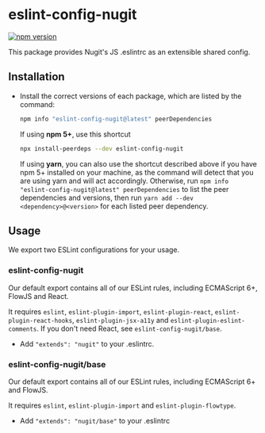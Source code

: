 # eslint-config-nugit

[![npm version](https://badge.fury.io/js/eslint-config-nugit.svg)](http://badge.fury.io/js/eslint-config-nugit)

This package provides Nugit's JS .eslintrc as an extensible shared config.

## Installation

- Install the correct versions of each package, which are listed by the command:

  ```sh
  npm info "eslint-config-nugit@latest" peerDependencies
  ```

  If using **npm 5+**, use this shortcut

  ```sh
  npx install-peerdeps --dev eslint-config-nugit
  ```

  If using **yarn**, you can also use the shortcut described above if you have npm 5+ installed on your machine, as the command will detect that you are using yarn and will act accordingly.
  Otherwise, run `npm info "eslint-config-nugit@latest" peerDependencies` to list the peer dependencies and versions, then run `yarn add --dev <dependency>@<version>` for each listed peer dependency.

## Usage

We export two ESLint configurations for your usage.

### eslint-config-nugit

Our default export contains all of our ESLint rules, including ECMAScript 6+, FlowJS and React.

It requires `eslint`, `eslint-plugin-import`, `eslint-plugin-react`, `eslint-plugin-react-hooks`,
`eslint-plugin-jsx-a11y` and `eslint-plugin-eslint-comments`. If you don't need React,
see `eslint-config-nugit/base`.

- Add `"extends": "nugit"` to your .eslintrc.

### eslint-config-nugit/base

Our default export contains all of our ESLint rules, including ECMAScript 6+ and FlowJS.

It requires `eslint`, `eslint-plugin-import` and `eslint-plugin-flowtype`.

- Add `"extends": "nugit/base"` to your .eslintrc
